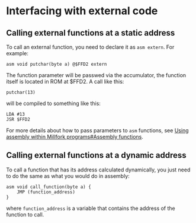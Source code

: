 # Interfacing with external code 

## Calling external functions at a static address

To call an external function, you need to declare it as `asm extern`. For example:

```
asm void putchar(byte a) @$FFD2 extern
```

The function parameter will be passwed via the accumulator,
the function itself is located in ROM at $FFD2. A call like this:

```
putchar(13)
```

will be compiled to something like this:

```
LDA #13
JSR $FFD2
```

For more details about how to pass parameters to `asm` functions,
see [Using assembly within Millfork programs#Assembly functions](./assembly.md#assembly-functions).

## Calling external functions at a dynamic address

To call a function that has its address calculated dynamically, 
you just need to do the same as what you would do in assembly:  

```
asm void call_function(byte a) {
    JMP (function_address)
}
```

where `function_address` is a variable that contains the address of the function to call.
